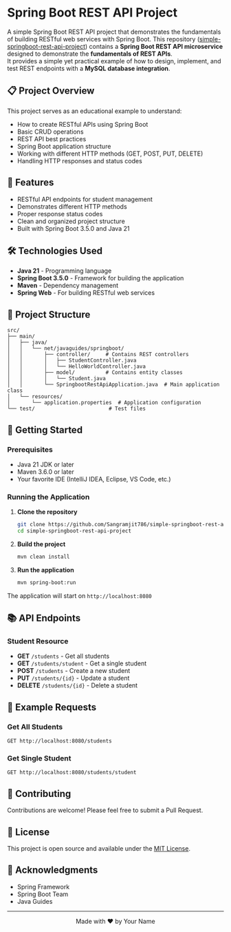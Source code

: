 # Spring Boot REST API Project

A simple Spring Boot REST API project that demonstrates the fundamentals of building RESTful web services with Spring Boot.
This repository ([simple-springboot-rest-api-project](https://github.com/Sangramjit786/simple-springboot-rest-api-project.git)) contains a **Spring Boot REST API microservice** designed to demonstrate the **fundamentals of REST APIs**.  
It provides a simple yet practical example of how to design, implement, and test REST endpoints with a **MySQL database integration**.  

## 📋 Project Overview

This project serves as an educational example to understand:
- How to create RESTful APIs using Spring Boot
- Basic CRUD operations
- REST API best practices
- Spring Boot application structure
- Working with different HTTP methods (GET, POST, PUT, DELETE)
- Handling HTTP responses and status codes

## 🚀 Features

- RESTful API endpoints for student management
- Demonstrates different HTTP methods
- Proper response status codes
- Clean and organized project structure
- Built with Spring Boot 3.5.0 and Java 21

## 🛠️ Technologies Used

- **Java 21** - Programming language
- **Spring Boot 3.5.0** - Framework for building the application
- **Maven** - Dependency management
- **Spring Web** - For building RESTful web services

## 📁 Project Structure

```
src/
├── main/
│   ├── java/
│   │   └── net/javaguides/springboot/
│   │       ├── controller/     # Contains REST controllers
│   │       │   ├── StudentController.java
│   │       │   └── HelloWorldController.java
│   │       ├── model/          # Contains entity classes
│   │       │   └── Student.java
│   │       └── SpringbootRestApiApplication.java  # Main application class
│   └── resources/
│       └── application.properties  # Application configuration
└── test/                        # Test files
```

## 🚀 Getting Started

### Prerequisites

- Java 21 JDK or later
- Maven 3.6.0 or later
- Your favorite IDE (IntelliJ IDEA, Eclipse, VS Code, etc.)

### Running the Application

1. **Clone the repository**
   ```bash
   git clone https://github.com/Sangramjit786/simple-springboot-rest-api-project.git
   cd simple-springboot-rest-api-project
   ```

2. **Build the project**
   ```bash
   mvn clean install
   ```

3. **Run the application**
   ```bash
   mvn spring-boot:run
   ```

The application will start on `http://localhost:8080`

## 📚 API Endpoints

### Student Resource

- **GET** `/students` - Get all students
- **GET** `/students/student` - Get a single student
- **POST** `/students` - Create a new student
- **PUT** `/students/{id}` - Update a student
- **DELETE** `/students/{id}` - Delete a student

## 📝 Example Requests

### Get All Students
```http
GET http://localhost:8080/students
```

### Get Single Student
```http
GET http://localhost:8080/students/student
```

## 🤝 Contributing

Contributions are welcome! Please feel free to submit a Pull Request.

## 📄 License

This project is open source and available under the [MIT License](LICENSE).

## 🙏 Acknowledgments

- Spring Framework
- Spring Boot Team
- Java Guides

---

<p align="center">
  Made with ❤️ by Your Name
</p>
